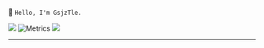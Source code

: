 :wave: `Hello, I'm GsjzTle.`

> 
![](https://github-readme-stats.vercel.app/api?username=GsjzTle&count_private=true&show_icons=true&theme=radical&custom_title=GsjzTle&cache_seconds=86400)
![Metrics](https://metrics.lecoq.io/gsjztle?template=classic&base.metadata=0&base.indepth=false&base.hireable=false&config.timezone=Asia%2FShanghai)
![](https://github-readme-stats.vercel.app/api/top-langs/?username=gsjztle&hide=tex,html,css,plpgsql)


-----


